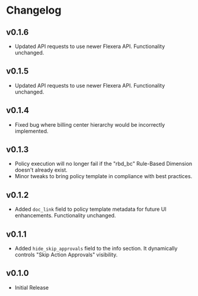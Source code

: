 # Changelog

## v0.1.6

- Updated API requests to use newer Flexera API. Functionality unchanged.

## v0.1.5

- Updated API requests to use newer Flexera API. Functionality unchanged.

## v0.1.4

- Fixed bug where billing center hierarchy would be incorrectly implemented.

## v0.1.3

- Policy execution will no longer fail if the "rbd_bc" Rule-Based Dimension doesn't already exist.
- Minor tweaks to bring policy template in compliance with best practices.

## v0.1.2

- Added `doc_link` field to policy template metadata for future UI enhancements. Functionality unchanged.

## v0.1.1

- Added `hide_skip_approvals` field to the info section. It dynamically controls "Skip Action Approvals" visibility.

## v0.1.0

- Initial Release
